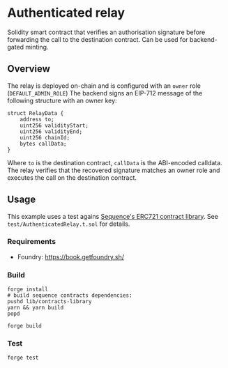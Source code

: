 # Authenticated relay

Solidity smart contract that verifies an authorisation signature before forwarding the call to the destination contract. Can be used for backend-gated minting.

## Overview

The relay is deployed on-chain and is configured with an `owner` role (`DEFAULT_ADMIN_ROLE`)
The backend signs an EIP-712 message of the following structure with an owner key:

```solidity
struct RelayData {
    address to;
    uint256 validityStart;
    uint256 validityEnd;
    uint256 chainId;
    bytes callData;
}
```

Where `to` is the destination contract, `callData` is the ABI-encoded calldata. The relay verifies that the recovered signature matches an owner role and executes the call on the destination contract.

## Usage

This example uses a test agains [Sequence's ERC721 contract library](https://github.com/0xsequence/contracts-library/blob/master/src/tokens/ERC721/presets/items/ERC721Items.sol).
See `test/AuthenticatedRelay.t.sol` for details.

### Requirements
- Foundry: https://book.getfoundry.sh/

### Build
```shell
forge install
# build sequence contracts dependencies:
pushd lib/contracts-library
yarn && yarn build
popd

forge build
```

### Test
```shell
forge test
```